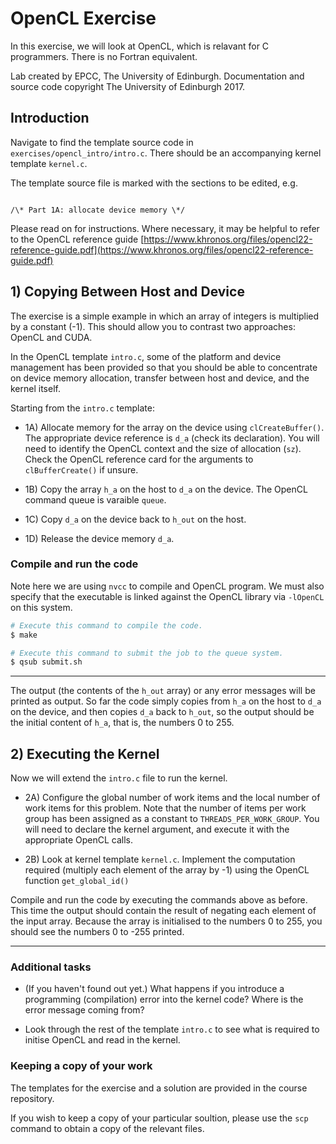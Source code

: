 
# OpenCL Exercise

In this exercise, we will look at OpenCL, which is relavant for C
programmers. There is no Fortran equivalent.

Lab created by EPCC, The University of Edinburgh. Documentation and source
code copyright The University of Edinburgh 2017.

## Introduction

Navigate to find the template source code in `exercises/opencl_intro/intro.c`.
There should be an accompanying kernel template `kernel.c`.

The template source file is marked with the sections to be edited, e.g.

<code>
/\* Part 1A: allocate device memory \*/
</code>

Please read on for instructions. Where necessary, it may be helpful to refer
to the OpenCL reference guide
[https://www.khronos.org/files/opencl22-reference-guide.pdf](https://www.khronos.org/files/opencl22-reference-guide.pdf)


## 1) Copying Between Host and Device

The exercise is a simple example in which an array of integers
is multiplied by a constant (-1). This should allow you
to contrast two approaches: OpenCL and CUDA.

In the OpenCL template `intro.c`, some of the platform and
device management has been provided so that you should be able to
concentrate on device memory allocation, transfer between host and
device, and the kernel itself.

Starting from the `intro.c` template:

* 1A) Allocate memory for the array on the device using
<code>clCreateBuffer()</code>.
The appropriate device reference is <code>d_a</code> (check its declaration).
You will need to identify the OpenCL context and the size of allocation
(<code>sz</code>). Check the OpenCL reference card for the arguments to
<code>clBufferCreate()</code> if unsure.

* 1B) Copy the array <code>h_a</code> on the host to <code>d_a</code> on
the device. The OpenCL command queue is varaible <code>queue</code>.

* 1C) Copy <code>d_a</code> on the device back to <code>h_out</code> on
the host.

* 1D) Release the device memory <code>d_a</code>.


### Compile and run the code

Note here we are using <code>nvcc</code> to compile and OpenCL program.
We must also specify that the executable is linked against the OpenCL
library via <code>-lOpenCL</code> on this system.


```bash
# Execute this command to compile the code.
$ make
```

```bash
# Execute this command to submit the job to the queue system.
$ qsub submit.sh
```


------

The output (the contents of the <code>h_out</code> array) or any error
messages will be printed as output. So far the code simply copies from
<code>h_a</code> on the host to <code>d_a</code> on the device, and then
copies <code>d_a</code> back to <code>h_out</code>, so the output should
be the initial content of <code>h_a</code>, that is, the numbers 0 to 255.



## 2) Executing the Kernel


Now we will extend the <code>intro.c</code> file to run the kernel.

* 2A) Configure the global number of work items and the local number of
work items for this problem. Note that the number of items per work group
has been assigned as a constant to <code>THREADS_PER_WORK_GROUP</code>.
You will need to declare the kernel argument, and execute it with the
appropriate OpenCL calls.

* 2B) Look at kernel template <code>kernel.c</code>. Implement the
computation required (multiply each element of the array by -1) using
the OpenCL function <code>get_global_id()</code>


Compile and run the code by executing the commands above as before.
This time the output should contain the result of negating each element
of the input array. Because the array is initialised to the numbers 0 to
255, you should see the numbers 0 to -255 printed.

------

### Additional tasks

* (If you haven't found out yet.) What happens if you introduce a
programming (compilation) error into the kernel code? Where is the error
message coming from?

* Look through the rest of the template <code>intro.c</code> to see
what is required to initise OpenCL and read in the kernel. 

### Keeping a copy of your work

The templates for the exercise and a solution are provided in the course
repository.

If you wish to keep a copy of your particular soultion, please use the
<code>scp</code> command to obtain a copy of the relevant files.


<style>
p.hint_trigger{
  margin-bottom:7px;
  margin-top:-5px;
  background:#64E84D;
}
.toggle_container{
  margin-bottom:0px;
}
.toggle_container p{
  margin:2px;
}
.toggle_container{
  background:#f0f0f0;
  clear: both;
  font-size:100%;
}
</style>
<script>
$("p.hint_trigger").click(function(){
   $(this).toggleClass("active").next().slideToggle("normal");
});
   
$(".toggle_container").hide();
</script>

